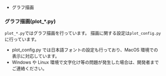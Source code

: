 - グラフ描画

### グラフ描画(plot\_\*.py)

`plot_*.py`ではグラフ描画を行っています。
描画に関する設定は`plot_config.py`に行っています。

- plot_config.py では日本語フォントの設定も行っており、MacOS 環境での表示に対応しています。
- Windows や Linux 環境で文字化け等の問題が発生した場合は、開発者までご連絡ください。
